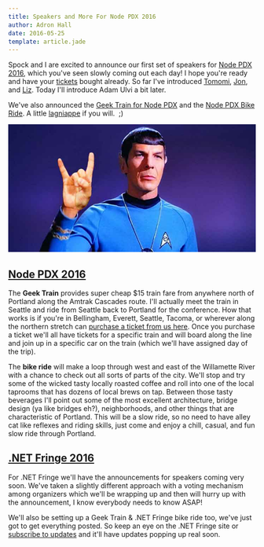 ```yaml
---
title: Speakers and More For Node PDX 2016
author: Adron Hall
date: 2016-05-25
template: article.jade
---
```


Spock and I are excited to announce our first set of speakers for <a href="http://nodepdx.org/" target="_blank">Node PDX 2016</a>, which you've seen slowly coming out each day! I hope you're ready and have your <a href="http://nodepdx.org/#tickets" target="_blank">tickets</a> bought already. So far I've introduced <a href="https://compositecode.com/2016/05/18/node-pdx-2016-speaker-tomomi-imura-aka-girlie_mac/">Tomomi</a>, <a href="https://compositecode.com/2016/05/19/node-pdx-2016-speaker-jonny-oropeza/" target="_blank">Jon</a>, and <a href="https://compositecode.com/2016/05/24/node-pdx-2016-speaker-liz-abinante/" target="_blank">Liz</a>. Today I'll introduce Adam Ulvi a bit later.

We've also announced the <a href="http://nodepdx.org/lagniappe.html#geektrain" target="_blank">Geek Train for Node PDX</a> and the <a href="http://nodepdx.org/lagniappe.html#bikes" target="_blank">Node PDX Bike Ride</a>. A little <a href="http://www.merriam-webster.com/dictionary/lagniappe" target="_blank">lagniappe</a> if you will.  ;)

![Spock](spock-horns.jpg)

<span class="more"></span>

<h2><a href="http://nodepdx.org/" target="_blank">Node PDX 2016</a></h2>

The <strong>Geek Train</strong> provides super cheap $15 train fare from anywhere north of Portland along the Amtrak Cascades route. I'll actually meet the train in Seattle and ride from Seattle back to Portland for the conference. How that works is if you're in Bellingham, Everett, Seattle, Tacoma, or wherever along the northern stretch can <a href="https://ti.to/nodepdx/nodepdx-2016/with/gl6purbdlmo" target="_blank">purchase a ticket from us here</a>. Once you purchase a ticket we'll all have tickets for a specific train and will board along the line and join up in a specific car on the train (which we'll have assigned day of the trip).

The <strong>bike ride</strong> will make a loop through west and east of the Willamette River with a chance to check out all sorts of parts of the city. We'll stop and try some of the wicked tasty locally roasted coffee and roll into one of the local taprooms that has dozens of local brews on tap. Between those tasty beverages I'll point out some of the most excellent architecture, bridge design (ya like bridges eh?), neighborhoods, and other things that are characteristic of Portland. This will be a slow ride, so no need to have alley cat like reflexes and riding skills, just come and enjoy a chill, casual, and fun slow ride through Portland.

<h2><a href="http://dotnetfringe.org/" target="_blank">.NET Fringe 2016</a></h2>

For .NET Fringe we'll have the announcements for speakers coming very soon. We've taken a slightly different approach with a voting mechanism among organizers which we'll be wrapping up and then will hurry up with the announcement, I know everybody needs to know ASAP!

We'll also be setting up a Geek Train &amp; .NET Fringe bike ride too, we've just got to get everything posted. So keep an eye on the .NET Fringe site or <a href="http://dotnetfringe.org/#signup" target="_blank">subscribe to updates</a> and it'll have updates popping up real soon.
